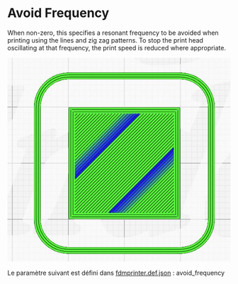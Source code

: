 # Avoid Frequency

When non-zero, this specifies a resonant frequency to be avoided when printing using the lines and zig zag patterns. To stop the print head oscillating at that frequency, the print speed is reduced where appropriate.

![Speed modification due to Avoid Frequency modification](../../../articles/images-mb/avoid_frequency.jfif)


Le paramètre suivant est défini dans [fdmprinter.def.json](https://github.com/smartavionics/Cura/blob/mb-master/resources/definitions/fdmprinter.def.json) : avoid_frequency